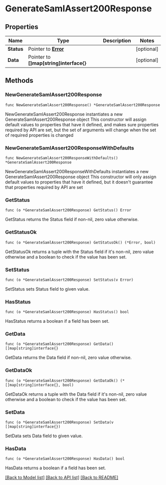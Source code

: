 # GenerateSamlAssert200Response

## Properties

Name | Type | Description | Notes
------------ | ------------- | ------------- | -------------
**Status** | Pointer to [**Error**](Error.md) |  | [optional] 
**Data** | Pointer to **[]map[string]interface{}** |  | [optional] 

## Methods

### NewGenerateSamlAssert200Response

`func NewGenerateSamlAssert200Response() *GenerateSamlAssert200Response`

NewGenerateSamlAssert200Response instantiates a new GenerateSamlAssert200Response object
This constructor will assign default values to properties that have it defined,
and makes sure properties required by API are set, but the set of arguments
will change when the set of required properties is changed

### NewGenerateSamlAssert200ResponseWithDefaults

`func NewGenerateSamlAssert200ResponseWithDefaults() *GenerateSamlAssert200Response`

NewGenerateSamlAssert200ResponseWithDefaults instantiates a new GenerateSamlAssert200Response object
This constructor will only assign default values to properties that have it defined,
but it doesn't guarantee that properties required by API are set

### GetStatus

`func (o *GenerateSamlAssert200Response) GetStatus() Error`

GetStatus returns the Status field if non-nil, zero value otherwise.

### GetStatusOk

`func (o *GenerateSamlAssert200Response) GetStatusOk() (*Error, bool)`

GetStatusOk returns a tuple with the Status field if it's non-nil, zero value otherwise
and a boolean to check if the value has been set.

### SetStatus

`func (o *GenerateSamlAssert200Response) SetStatus(v Error)`

SetStatus sets Status field to given value.

### HasStatus

`func (o *GenerateSamlAssert200Response) HasStatus() bool`

HasStatus returns a boolean if a field has been set.

### GetData

`func (o *GenerateSamlAssert200Response) GetData() []map[string]interface{}`

GetData returns the Data field if non-nil, zero value otherwise.

### GetDataOk

`func (o *GenerateSamlAssert200Response) GetDataOk() (*[]map[string]interface{}, bool)`

GetDataOk returns a tuple with the Data field if it's non-nil, zero value otherwise
and a boolean to check if the value has been set.

### SetData

`func (o *GenerateSamlAssert200Response) SetData(v []map[string]interface{})`

SetData sets Data field to given value.

### HasData

`func (o *GenerateSamlAssert200Response) HasData() bool`

HasData returns a boolean if a field has been set.


[[Back to Model list]](../README.md#documentation-for-models) [[Back to API list]](../README.md#documentation-for-api-endpoints) [[Back to README]](../README.md)


